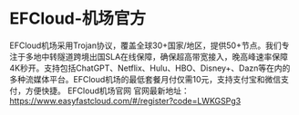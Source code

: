 # EFCloud-机场官方
EFCloud机场采用Trojan协议，覆盖全球30+国家/地区，提供50+节点。我们专注于多地中转隧道跨境出国SLA在线保障，确保超高带宽接入，晚高峰速率保障4K秒开。支持包括ChatGPT、Netflix、Hulu、HBO、Disney+、Dazn等在内的多种流媒体平台。EFCloud机场的最低套餐月付仅需10元，支持支付宝和微信支付，方便快捷。
EFCloud机场官网
官网最新地址：https://www.easyfastcloud.com/#/register?code=LWKGSPg3
